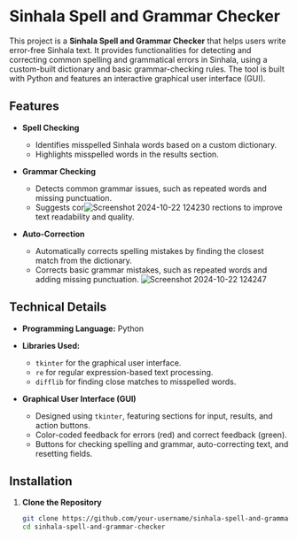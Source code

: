 # Sinhala Spell and Grammar Checker

This project is a **Sinhala Spell and Grammar Checker** that helps users write error-free Sinhala text. It provides functionalities for detecting and correcting common spelling and grammatical errors in Sinhala, using a custom-built dictionary and basic grammar-checking rules. The tool is built with Python and features an interactive graphical user interface (GUI).

## Features

- **Spell Checking**
  - Identifies misspelled Sinhala words based on a custom dictionary.
  - Highlights misspelled words in the results section.

- **Grammar Checking**
  - Detects common grammar issues, such as repeated words and missing punctuation.
  - Suggests cor![Screenshot 2024-10-22 124230](https://github.com/user-attachments/assets/5c9cfef2-7fa1-491d-b170-45748b498611)
rections to improve text readability and quality.

- **Auto-Correction**
  - Automatically corrects spelling mistakes by finding the closest match from the dictionary.
  - Corrects basic grammar mistakes, such as repeated words and adding missing punctuation.
![Screenshot 2024-10-22 124247](https://github.com/user-attachments/assets/9f73ecef-e6d7-4d7c-a0fd-ea145dcb4f41)


## Technical Details

- **Programming Language:** Python
- **Libraries Used:** 
  - `tkinter` for the graphical user interface.
  - `re` for regular expression-based text processing.
  - `difflib` for finding close matches to misspelled words.

- **Graphical User Interface (GUI)**
  - Designed using `tkinter`, featuring sections for input, results, and action buttons.
  - Color-coded feedback for errors (red) and correct feedback (green).
  - Buttons for checking spelling and grammar, auto-correcting text, and resetting fields.

## Installation

1. **Clone the Repository**
   ```bash
   git clone https://github.com/your-username/sinhala-spell-and-grammar-checker.git
   cd sinhala-spell-and-grammar-checker
